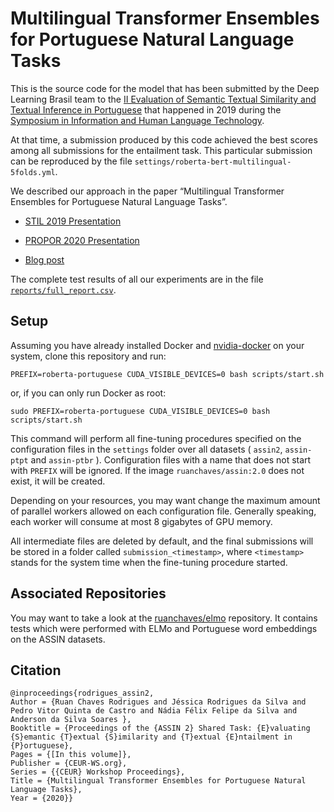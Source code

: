 Multilingual Transformer Ensembles for Portuguese Natural Language Tasks
=================

This is the source code for the model that has been submitted by the Deep Learning Brasil team to the 
[II Evaluation of Semantic Textual Similarity and Textual Inference in Portuguese](https://sites.google.com/view/assin2/english) 
that happened in 2019 during the [Symposium in Information and Human Language Technology](http://comissoes.sbc.org.br/ce-pln/stil2019/).

At that time, a submission produced by this code achieved the best scores among all submissions for the entailment task. This particular submission can be reproduced by the file `settings/roberta-bert-multilingual-5folds.yml`. 

We described our approach in the paper “Multilingual Transformer Ensembles for Portuguese Natural Language Tasks”.

* [STIL 2019 Presentation](https://github.com/ruanchaves/assin/blob/master/STIL2019_presentation.pdf)

* [PROPOR 2020 Presentation](https://github.com/ruanchaves/assin/blob/master/PROPOR2020_presentation.pdf)

* [Blog post](https://ruanchaves.github.io/multilingual-transformer-ensembles/)

The complete test results of all our experiments are in the file [`reports/full_report.csv`](reports/full_report.csv). 

## Setup

Assuming you have already installed Docker and [nvidia-docker](https://github.com/NVIDIA/nvidia-docker) on your system, clone this repository and run:

```
PREFIX=roberta-portuguese CUDA_VISIBLE_DEVICES=0 bash scripts/start.sh
```

or, if you can only run Docker as root:

```
sudo PREFIX=roberta-portuguese CUDA_VISIBLE_DEVICES=0 bash scripts/start.sh
```

This command will perform all fine-tuning procedures specified on the configuration files in the `settings` folder over all datasets ( `assin2`, `assin-ptpt` and `assin-ptbr` ). Configuration files with a name that does not start with `PREFIX` will be ignored. If the image `ruanchaves/assin:2.0` does not exist, it will be created.

Depending on your resources, you may want change the maximum amount of parallel workers allowed on each configuration file. Generally speaking, each worker will consume at most 8 gigabytes of GPU memory.

All intermediate files are deleted by default, and the final submissions will be stored in a folder called `submission_<timestamp>`, where `<timestamp>` stands for the system time when the fine-tuning procedure started.


## Associated Repositories

You may want to take a look at the [ruanchaves/elmo](https://github.com/ruanchaves/elmo) repository. It contains tests which were performed with ELMo and Portuguese word embeddings on the ASSIN datasets.

## Citation

```
@inproceedings{rodrigues_assin2,
Author = {Ruan Chaves Rodrigues and Jéssica Rodrigues da Silva and Pedro Vitor Quinta de Castro and Nádia Félix Felipe da Silva and Anderson da Silva Soares },
Booktitle = {Proceedings of the {ASSIN 2} Shared Task: {E}valuating {S}emantic {T}extual {S}imilarity and {T}extual {E}ntailment in {P}ortuguese},
Pages = {[In this volume]},
Publisher = {CEUR-WS.org},
Series = {{CEUR} Workshop Proceedings},
Title = {Multilingual Transformer Ensembles for Portuguese Natural Language Tasks},
Year = {2020}}
```